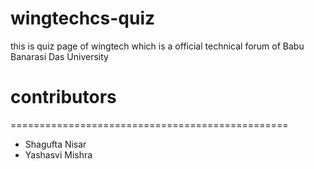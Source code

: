 # wingtechcs-quiz
this is quiz page of wingtech which is a official technical forum of Babu Banarasi Das University





# contributors
================================================
- Shagufta Nisar
- Yashasvi Mishra 
